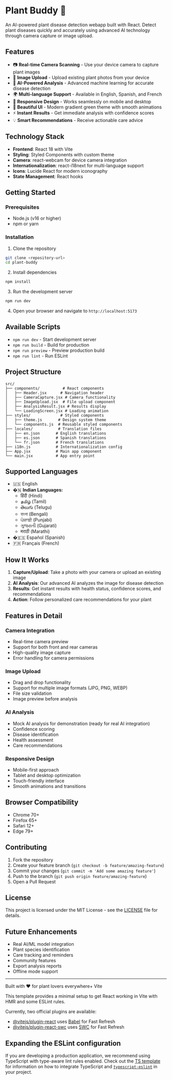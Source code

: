 # Plant Buddy 🌿

An AI-powered plant disease detection webapp built with React. Detect plant diseases quickly and accurately using advanced AI technology through camera capture or image upload.

## Features

- 📷 **Real-time Camera Scanning** - Use your device camera to capture plant images
- 📁 **Image Upload** - Upload existing plant photos from your device
- 🤖 **AI-Powered Analysis** - Advanced machine learning for accurate disease detection
- 🌍 **Multi-language Support** - Available in English, Spanish, and French
- 📱 **Responsive Design** - Works seamlessly on mobile and desktop
- 🎨 **Beautiful UI** - Modern gradient green theme with smooth animations
- ⚡ **Instant Results** - Get immediate analysis with confidence scores
- 💡 **Smart Recommendations** - Receive actionable care advice

## Technology Stack

- **Frontend**: React 18 with Vite
- **Styling**: Styled Components with custom theme
- **Camera**: react-webcam for device camera integration
- **Internationalization**: react-i18next for multi-language support
- **Icons**: Lucide React for modern iconography
- **State Management**: React hooks

## Getting Started

### Prerequisites

- Node.js (v16 or higher)
- npm or yarn

### Installation

1. Clone the repository
```bash
git clone <repository-url>
cd plant-buddy
```

2. Install dependencies
```bash
npm install
```

3. Run the development server
```bash
npm run dev
```

4. Open your browser and navigate to `http://localhost:5173`

## Available Scripts

- `npm run dev` - Start development server
- `npm run build` - Build for production
- `npm run preview` - Preview production build
- `npm run lint` - Run ESLint

## Project Structure

```
src/
├── components/          # React components
│   ├── Header.jsx      # Navigation header
│   ├── CameraCapture.jsx # Camera functionality
│   ├── ImageUpload.jsx  # File upload component
│   ├── AnalysisResult.jsx # Results display
│   └── LoadingScreen.jsx # Loading animation
├── styles/             # Styled components
│   ├── theme.js       # Design system theme
│   └── components.js  # Reusable styled components
├── locales/           # Translation files
│   ├── en.json       # English translations
│   ├── es.json       # Spanish translations
│   └── fr.json       # French translations
├── i18n.js           # Internationalization config
├── App.jsx           # Main app component
└── main.jsx          # App entry point
```

## Supported Languages

- 🇺🇸 English
- �🇳 **Indian Languages:**
  - हिंदी (Hindi)
  - தமிழ் (Tamil) 
  - తెలుగు (Telugu)
  - বাংলা (Bengali)
  - ਪੰਜਾਬੀ (Punjabi)
  - ગુજરાતી (Gujarati)
  - मराठी (Marathi)
- �🇪🇸 Español (Spanish)
- 🇫🇷 Français (French)

## How It Works

1. **Capture/Upload**: Take a photo with your camera or upload an existing image
2. **AI Analysis**: Our advanced AI analyzes the image for disease detection
3. **Results**: Get instant results with health status, confidence scores, and recommendations
4. **Action**: Follow personalized care recommendations for your plant

## Features in Detail

### Camera Integration
- Real-time camera preview
- Support for both front and rear cameras
- High-quality image capture
- Error handling for camera permissions

### Image Upload
- Drag and drop functionality
- Support for multiple image formats (JPG, PNG, WEBP)
- File size validation
- Image preview before analysis

### AI Analysis
- Mock AI analysis for demonstration (ready for real AI integration)
- Confidence scoring
- Disease identification
- Health assessment
- Care recommendations

### Responsive Design
- Mobile-first approach
- Tablet and desktop optimization
- Touch-friendly interface
- Smooth animations and transitions

## Browser Compatibility

- Chrome 70+
- Firefox 65+
- Safari 12+
- Edge 79+

## Contributing

1. Fork the repository
2. Create your feature branch (`git checkout -b feature/amazing-feature`)
3. Commit your changes (`git commit -m 'Add some amazing feature'`)
4. Push to the branch (`git push origin feature/amazing-feature`)
5. Open a Pull Request

## License

This project is licensed under the MIT License - see the [LICENSE](LICENSE) file for details.

## Future Enhancements

- Real AI/ML model integration
- Plant species identification
- Care tracking and reminders
- Community features
- Export analysis reports
- Offline mode support

---

Built with ❤️ for plant lovers everywhere+ Vite

This template provides a minimal setup to get React working in Vite with HMR and some ESLint rules.

Currently, two official plugins are available:

- [@vitejs/plugin-react](https://github.com/vitejs/vite-plugin-react/blob/main/packages/plugin-react) uses [Babel](https://babeljs.io/) for Fast Refresh
- [@vitejs/plugin-react-swc](https://github.com/vitejs/vite-plugin-react/blob/main/packages/plugin-react-swc) uses [SWC](https://swc.rs/) for Fast Refresh

## Expanding the ESLint configuration

If you are developing a production application, we recommend using TypeScript with type-aware lint rules enabled. Check out the [TS template](https://github.com/vitejs/vite/tree/main/packages/create-vite/template-react-ts) for information on how to integrate TypeScript and [`typescript-eslint`](https://typescript-eslint.io) in your project.
